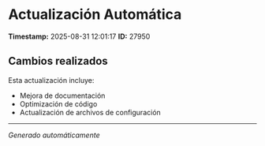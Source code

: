 # Actualización Automática

**Timestamp:** 2025-08-31 12:01:17
**ID:** 27950

## Cambios realizados

Esta actualización incluye:
- Mejora de documentación
- Optimización de código
- Actualización de archivos de configuración

---
*Generado automáticamente*
